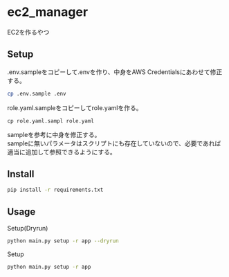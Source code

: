 # ec2_manager

EC2を作るやつ

## Setup

.env.sampleをコピーして.envを作り、中身をAWS Credentialsにあわせて修正する。

```sh
cp .env.sample .env
```

role.yaml.sampleをコピーしてrole.yamlを作る。
```
cp role.yaml.sampl role.yaml
```

sampleを参考に中身を修正する。  
sampleに無いパラメータはスクリプトにも存在していないので、必要であれば適当に追加して参照できるようにする。

## Install

```sh
pip install -r requirements.txt
```

## Usage

Setup(Dryrun)
```sh
python main.py setup -r app --dryrun
```

Setup
```sh
python main.py setup -r app
```
